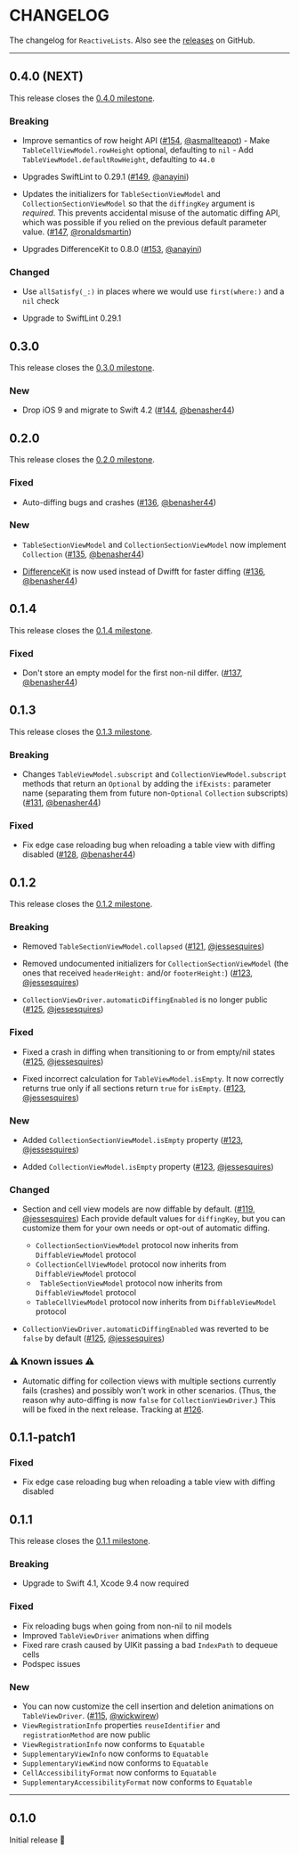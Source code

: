 # CHANGELOG

The changelog for `ReactiveLists`. Also see the [releases](https://github.com/plangrid/ReactiveLists/releases) on GitHub.

------

0.4.0 (NEXT)
------------

This release closes the [0.4.0 milestone](https://github.com/plangrid/ReactiveLists/milestone/10).

### Breaking

- Improve semantics of row height API ([#154](https://github.com/plangrid/ReactiveLists/pull/154), [@asmallteapot](https://github.com/asmallteapot))
        - Make `TableCellViewModel.rowHeight` optional, defaulting to `nil`
        - Add `TableViewModel.defaultRowHeight`, defaulting to `44.0`

- Upgrades SwiftLint to 0.29.1 ([#149](https://github.com/plangrid/ReactiveLists/pull/149), [@anayini](https://github.com/anayini))

- Updates the initializers for `TableSectionViewModel` and `CollectionSectionViewModel` so that the `diffingKey` argument is _required_. This prevents accidental misuse of the automatic diffing API, which was possible if you relied on the previous default parameter value. ([#147](https://github.com/plangrid/ReactiveLists/pull/147), [@ronaldsmartin](https://github.com/ronaldsmartin))

- Upgrades DifferenceKit to 0.8.0  ([#153](https://github.com/plangrid/ReactiveLists/pull/153), [@anayini](https://github.com/anayini))

### Changed

- Use `allSatisfy(_:)` in places where we would use `first(where:)` and a `nil` check

- Upgrade to SwiftLint 0.29.1

0.3.0
-----

This release closes the [0.3.0 milestone](https://github.com/plangrid/ReactiveLists/milestone/9).

### New

- Drop iOS 9 and migrate to Swift 4.2 ([#144](https://github.com/plangrid/ReactiveLists/pull/144), [@benasher44](https://github.com/benasher44))

0.2.0
-----

This release closes the [0.2.0 milestone](https://github.com/plangrid/ReactiveLists/milestone/2).

### Fixed

- Auto-diffing bugs and crashes ([#136](https://github.com/plangrid/ReactiveLists/pull/136), [@benasher44](https://github.com/benasher44))

### New

- `TableSectionViewModel` and `CollectionSectionViewModel` now implement `Collection` ([#135](https://github.com/plangrid/ReactiveLists/pull/135), [@benasher44](https://github.com/benasher44))

- [DifferenceKit](https://github.com/ra1028/DifferenceKit) is now used instead of Dwifft for faster diffing ([#136](https://github.com/plangrid/ReactiveLists/pull/136), [@benasher44](https://github.com/benasher44))

0.1.4
-----

This release closes the [0.1.4 milestone](https://github.com/plangrid/ReactiveLists/milestone/7).

### Fixed

- Don't store an empty model for the first non-nil differ. ([#137](https://github.com/plangrid/ReactiveLists/pull/137), [@benasher44](https://github.com/benasher44))

0.1.3
-----

This release closes the [0.1.3 milestone](https://github.com/plangrid/ReactiveLists/milestone/6).

### Breaking

- Changes `TableViewModel.subscript` and `CollectionViewModel.subscript` methods that return an `Optional` by adding the `ifExists:` parameter name (separating them from future non-`Optional` `Collection` subscripts) ([#131](https://github.com/plangrid/ReactiveLists/pull/131), [@benasher44](https://github.com/benasher44))

### Fixed

- Fix edge case reloading bug when reloading a table view with diffing disabled ([#128](https://github.com/plangrid/ReactiveLists/pull/128), [@benasher44](https://github.com/benasher44))

0.1.2
-----

This release closes the [0.1.2 milestone](https://github.com/plangrid/ReactiveLists/milestone/4).

### Breaking

- Removed `TableSectionViewModel.collapsed` ([#121](https://github.com/plangrid/ReactiveLists/pull/121), [@jessesquires](https://github.com/jessesquires))

- Removed undocumented initializers for `CollectionSectionViewModel` (the ones that received `headerHeight:` and/or `footerHeight:`) ([#123](https://github.com/plangrid/ReactiveLists/pull/123), [@jessesquires](https://github.com/jessesquires))

- `CollectionViewDriver.automaticDiffingEnabled` is no longer public ([#125](https://github.com/plangrid/ReactiveLists/pull/125), [@jessesquires](https://github.com/jessesquires))

### Fixed

- Fixed a crash in diffing when transitioning to or from empty/nil states ([#125](https://github.com/plangrid/ReactiveLists/pull/125), [@jessesquires](https://github.com/jessesquires))

- Fixed incorrect calculation for `TableViewModel.isEmpty`. It now correctly returns true only if all sections return `true` for `isEmpty`. ([#123](https://github.com/plangrid/ReactiveLists/pull/123), [@jessesquires](https://github.com/jessesquires))

### New

- Added `CollectionSectionViewModel.isEmpty` property ([#123](https://github.com/plangrid/ReactiveLists/pull/123), [@jessesquires](https://github.com/jessesquires))

- Added `CollectionViewModel.isEmpty` property ([#123](https://github.com/plangrid/ReactiveLists/pull/123), [@jessesquires](https://github.com/jessesquires))

### Changed

- Section and cell view models are now diffable by default. ([#119](https://github.com/plangrid/ReactiveLists/pull/119), [@jessesquires](https://github.com/jessesquires))
Each provide default values for `diffingKey`, but you can customize them for your own needs or opt-out of automatic diffing.
    - `CollectionSectionViewModel` protocol now inherits from `DiffableViewModel` protocol
    - `CollectionCellViewModel` protocol now inherits from `DiffableViewModel` protocol
    - ` TableSectionViewModel` protocol now inherits from `DiffableViewModel` protocol
    - `TableCellViewModel` protocol now inherits from `DiffableViewModel` protocol

- `CollectionViewDriver.automaticDiffingEnabled` was reverted to be `false` by default ([#125](https://github.com/plangrid/ReactiveLists/pull/125), [@jessesquires](https://github.com/jessesquires))

### ⚠️ Known issues ⚠️

- Automatic diffing for collection views with multiple sections currently fails (crashes) and possibly won't work in other scenarios. (Thus, the reason why auto-diffing is now `false` for `CollectionViewDriver`.) This will be fixed in the next release. Tracking at [#126](https://github.com/plangrid/ReactiveLists/pull/126).

0.1.1-patch1
-----

### Fixed

- Fix edge case reloading bug when reloading a table view with diffing disabled

0.1.1
-----

This release closes the [0.1.1 milestone](https://github.com/plangrid/ReactiveLists/milestone/3).

### Breaking

- Upgrade to Swift 4.1, Xcode 9.4 now required

### Fixed

- Fix reloading bugs when going from non-nil to nil models
- Improved `TableViewDriver` animations when diffing
- Fixed rare crash caused by UIKit passing a bad `IndexPath` to dequeue cells
- Podspec issues

### New

- You can now customize the cell insertion and deletion animations on `TableViewDriver`. ([#115](https://github.com/plangrid/ReactiveLists/pull/115), [@wickwirew](https://github.com/wickwirew))
- `ViewRegistrationInfo` properties `reuseIdentifier` and `registrationMethod` are now public
- `ViewRegistrationInfo` now conforms to `Equatable`
- `SupplementaryViewInfo` now conforms to `Equatable`
- `SupplementaryViewKind` now conforms to `Equatable`
- `CellAccessibilityFormat` now conforms to `Equatable`
- `SupplementaryAccessibilityFormat` now conforms to `Equatable`

------

0.1.0
-----

Initial release 🎉
